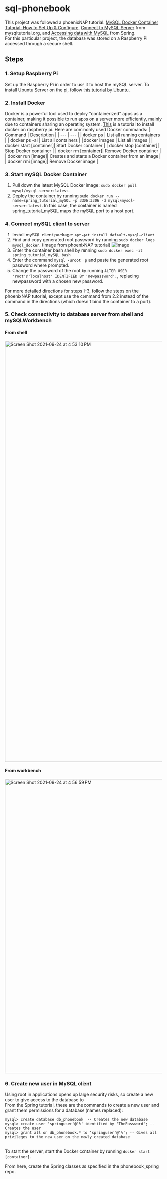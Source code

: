 # sql-phonebook

This project was followed a phoenixNAP tutorial: [MySQL Docker Container Tutorial: How to Set Up & Configure](https://phoenixnap.com/kb/mysql-docker-container), [Connect to MySQL Server](mysqltutorial) from mysqltutorial.org, and [Accessing data with MySQL](https://spring.io/guides/gs/accessing-data-mysql/) from Spring.\
For this particular project, the database was stored on a Raspberry Pi accessed through a secure shell. 

## Steps
### 1. Setup Raspberry Pi
Set up the Raspberry Pi in order to use it to host the mySQL server. To install Ubuntu Server on the pi, follow [this tutorial by Ubuntu](https://ubuntu.com/tutorials/how-to-install-ubuntu-on-your-raspberry-pi#1-overview).

### 2.  Install Docker

Docker is a powerful tool used to deploy "containerized" apps as a container, making it possible to run apps on a server more efficiently, mainly due to containers sharing an operating system. [This](https://phoenixnap.com/kb/docker-on-raspberry-pi) is a tutorial to install docker on raspberry pi.
Here are commonly used Docker commands:
| Command | Description |
| --- | --- |
| docker ps | List all running containers |
| docker ps -al | List all containers |
| docker images | List all images |
| docker start [container]| Start Docker container |
| docker stop [container]| Stop Docker container |
| docker rm [container]| Remove Docker container |
| docker run [image]| Creates and starts a Docker container from an image|
| docker rmi [image]| Remove Docker image |

### 3. Start mySQL Docker Container
  1. Pull down the latest MySQL Docker image: `sudo docker pull mysql/mysql-server:latest`.
  2. Deploy the container by running `sudo docker run --name=spring_tutorial_mySQL -p 3306:3306 -d mysql/mysql-server:latest`. In this case, the container is named spring_tutorial_mySQL maps the mySQL port to a host port. 

### 4. Connect mySQL client to server
  1. Install mySQL client package: `apt-get install default-mysql-client`
  2. Find and copy generated root password by running `sudo docker logs mysql_docker`. (Image from phoenixNAP tutorial) 
  ![image](https://user-images.githubusercontent.com/41180186/133352211-9988bd79-dea1-4e5b-b8c1-0a1e10c36984.png)
  3. Enter the container bash shell by running `sudo docker exec -it spring_tutorial_mySQL bash` 
  4. Enter the command `mysql -uroot -p` and paste the generated root password where prompted.
  5. Change the password of the root by running `ALTER USER 'root'@'localhost' IDENTIFIED BY 'newpassword';`, replacing newpassword with a chosen new password.

For more detailed directions for steps 1-3, follow the steps on the phoenixNAP tutorial, except use the command from 2.2 instead of the command in the directions
(which doesn't bind the container to a port). 

### 5. Check connectivity to database server from shell and mySQLWorkbench

#### From shell
<img width="1350" alt="Screen Shot 2021-09-24 at 4 53 10 PM" src="https://user-images.githubusercontent.com/41180186/134750301-583cad4a-ff2c-4466-8acd-8f96f003b803.png">

#### From workbench

<img width="943" alt="Screen Shot 2021-09-24 at 4 56 59 PM" src="https://user-images.githubusercontent.com/41180186/134750455-40ca26bc-6704-4598-9bf1-423fbb0adbf8.png">


### 6. Create new user in MySQL client

Using root in applications opens up large security risks, so create a new user to give access to the database to.\
From the Spring tutorial, these are the commands to create a new user and grant them permissions for a database (names replaced):

```
mysql> create database db_phonebook; -- Creates the new database
mysql> create user 'springuser'@'%' identified by 'ThePassword'; -- Creates the user
mysql> grant all on db_phonebook.* to 'springuser'@'%'; -- Gives all privileges to the new user on the newly created database
```

##

To start the server, start the Docker container by running `docker start [container]`.

From here, create the Spring classes as specified in the phonebook_spring repo. 
